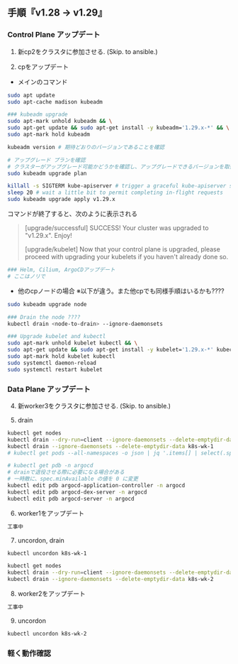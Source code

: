 ## 手順『v1.28 → v1.29』

### Control Plane アップデート

1. 新cp2をクラスタに参加させる. (Skip. to ansible.)

2. cpをアップデート
- メインのコマンド
```bash
sudo apt update
sudo apt-cache madison kubeadm

### kubeadm upgrade
sudo apt-mark unhold kubeadm && \
sudo apt-get update && sudo apt-get install -y kubeadm='1.29.x-*' && \
sudo apt-mark hold kubeadm

kubeadm version # 期待どおりのバージョンであることを確認

# アップグレード プランを確認
# クラスターがアップグレード可能かどうかを確認し、アップグレードできるバージョンを取得
sudo kubeadm upgrade plan

killall -s SIGTERM kube-apiserver # trigger a graceful kube-apiserver shutdown
sleep 20 # wait a little bit to permit completing in-flight requests
sudo kubeadm upgrade apply v1.29.x
```
コマンドが終了すると、次のように表示される

>[upgrade/successful] SUCCESS! Your cluster was upgraded to "v1.29.x". Enjoy!
>
>[upgrade/kubelet] Now that your control plane is upgraded, please proceed with upgrading your kubelets if you haven't already done so.

```bash
### Helm, Cilium, ArgoCDアップデート
# ここはノリで
```

- 他のcpノードの場合
※以下が違う。また他cpでも同様手順はいるかも????
```bash
sudo kubeadm upgrade node
```

```bash
### Drain the node ????
kubectl drain <node-to-drain> --ignore-daemonsets
```

```bash
### Upgrade kubelet and kubectl
sudo apt-mark unhold kubelet kubectl && \
sudo apt-get update && sudo apt-get install -y kubelet='1.29.x-*' kubectl='1.29.x-*' && \
sudo apt-mark hold kubelet kubectl
sudo systemctl daemon-reload
sudo systemctl restart kubelet
```


### Data Plane アップデート

4. 新worker3をクラスタに参加させる. (Skip. to ansible.)

5. drain
```bash
kubectl get nodes
kubectl drain --dry-run=client --ignore-daemonsets --delete-emptydir-data k8s-wk-1
kubectl drain --ignore-daemonsets --delete-emptydir-data k8s-wk-1
# kubectl get pods --all-namespaces -o json | jq '.items[] | select(.spec.volumes[]?.emptyDir != null) | .metadata.namespace + "/" + .metadata.name'
```

```bash
# kubectl get pdb -n argocd
# drainで退役させる際に必要になる場合がある
# 一時敵に、spec.minAvailable の値を 0 に変更
kubectl edit pdb argocd-application-controller -n argocd
kubectl edit pdb argocd-dex-server -n argocd
kubectl edit pdb argocd-server -n argocd
```

6. worker1をアップデート
```bash
工事中
```

7. uncordon, drain
```bash
kubectl uncordon k8s-wk-1

kubectl get nodes
kubectl drain --dry-run=client --ignore-daemonsets --delete-emptydir-data k8s-wk-2
kubectl drain --ignore-daemonsets --delete-emptydir-data k8s-wk-2
```

8. worker2をアップデート
```bash
工事中
```

9. uncordon
```bash
kubectl uncordon k8s-wk-2
```

### 軽く動作確認

